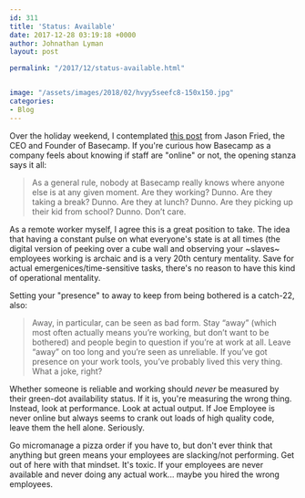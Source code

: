 ```yaml
---
id: 311
title: 'Status: Available'
date: 2017-12-28 03:19:18 +0000
author: Johnathan Lyman
layout: post

permalink: "/2017/12/status-available.html"


image: "/assets/images/2018/02/hvyy5seefc8-150x150.jpg"
categories:
- Blog
---
```

Over the holiday weekend, I contemplated <a href="https://m.signalvnoise.com/the-presence-prison-4c776292c8d2">this post</a> from Jason Fried, the CEO and Founder of Basecamp. If you're curious how Basecamp as a company feels about knowing if staff are "online" or not, the opening stanza says it all:
<blockquote>As a general rule, nobody at Basecamp really knows where anyone else is at any given moment. Are they working? Dunno. Are they taking a break? Dunno. Are they at lunch? Dunno. Are they picking up their kid from school? Dunno. Don’t care.</blockquote>
<!--more-->

As a remote worker myself, I agree this is a great position to take. The idea that having a constant pulse on what everyone's state is at all times (the digital version of peeking over a cube wall and observing your ~slaves~ employees working is archaic and is a very 20th century mentality. Save for actual emergenices/time-sensitive tasks, there's no reason to have this kind of operational mentality.

Setting your "presence" to away to keep from being bothered is a catch-22, also:
<blockquote>Away, in particular, can be seen as bad form. Stay “away” (which most often actually means you’re working, but don’t want to be bothered) and people begin to question if you’re at work at all. Leave “away” on too long and you’re seen as unreliable. If you’ve got presence on your work tools, you’ve probably lived this very thing. What a joke, right?</blockquote>
Whether someone is reliable and working should <em>never</em> be measured by their green-dot availability status. If it is, you're measuring the wrong thing. Instead, look at performance. Look at actual output. If Joe Employee is never online but always seems to crank out loads of high quality code, leave them the hell alone. Seriously.

Go micromanage a pizza order if you have to, but don't ever think that anything but green means your employees are slacking/not performing. Get out of here with that mindset. It's toxic. If your employees are never available and never doing any actual work... maybe you hired the wrong employees.